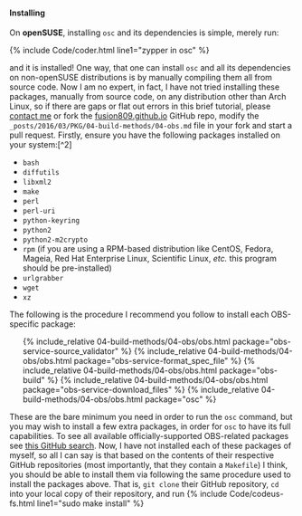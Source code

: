 #### Installing
On **openSUSE**, installing `osc` and its dependencies is simple, merely run:

{% include Code/coder.html line1="zypper in osc" %}

and it is installed! One way, that one can install `osc` and all its dependencies on non-openSUSE distributions is by manually compiling them all from source code. Now I am no expert, in fact, I have not tried installing these packages, manually from source code, on any distribution other than Arch Linux, so if there are gaps or flat out errors in this brief tutorial, please [contact me](https://fusion809.github.io/contributing/) or fork the [fusion809.github.io](https://github.com/fusion809/fusion809.github.io) GitHub repo, modify the `_posts/2016/03/PKG/04-build-methods/04-obs.md` file in your fork and start a pull request. Firstly, ensure you have the following packages installed on your system:[^2]

* `bash`
* `diffutils`
* `libxml2`
* `make`
* `perl`
* `perl-uri`
* `python-keyring`
* `python2`
* `python2-m2crypto`
* `rpm` (if you are using a RPM-based distribution like CentOS, Fedora, Mageia, Red Hat Enterprise Linux, Scientific Linux, *etc.* this program should be pre-installed)
* `urlgrabber`
* `wget`
* `xz`

The following is the procedure I recommend you follow to install each OBS-specific package:

<ul>
{% include_relative 04-build-methods/04-obs/obs.html package="obs-service-source_validator" %}
{% include_relative 04-build-methods/04-obs/obs.html package="obs-service-format_spec_file" %}
{% include_relative 04-build-methods/04-obs/obs.html package="obs-build" %}
{% include_relative 04-build-methods/04-obs/obs.html package="obs-service-download_files" %}
{% include_relative 04-build-methods/04-obs/obs.html package="osc" %}
</ul>

These are the bare minimum you need in order to run the `osc` command, but you may wish to install a few extra packages, in order for `osc` to have its full capabilities. To see all available officially-supported OBS-related packages see [this GitHub search](https://github.com/openSUSE?utf8=%E2%9C%93&query=obs-). Now, I have not installed each of these packages of myself, so all I can say is that based on the contents of their respective GitHub repositories (most importantly, that they contain a `Makefile`) I think, you should be able to install them via following the same procedure used to install the packages above. That is, `git clone` their GitHub repository, `cd` into your local copy of their repository, and run {% include Code/codeus-fs.html line1="sudo make install" %}
